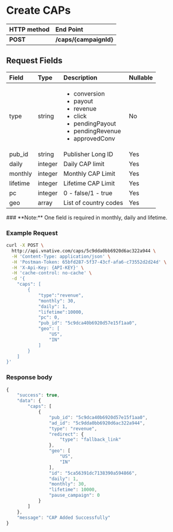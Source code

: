 # Create CAPs

| **HTTP method** | **End Point** |
| :--- | :--- |
| **POST** | **/caps/{campaignId}** |

## Request Fields

<table>
  <thead>
    <tr>
      <th style="text-align:left">Field</th>
      <th style="text-align:left">Type</th>
      <th style="text-align:left">Description</th>
      <th style="text-align:left">Nullable</th>
    </tr>
  </thead>
  <tbody>
    <tr>
      <td style="text-align:left">type</td>
      <td style="text-align:left">string</td>
      <td style="text-align:left">
        <ul>
          <li>conversion</li>
          <li>payout</li>
          <li>revenue</li>
          <li>click</li>
          <li>pendingPayout</li>
          <li>pendingRevenue</li>
          <li>approvedConv</li>
        </ul>
      </td>
      <td style="text-align:left">No</td>
    </tr>
    <tr>
      <td style="text-align:left">pub_id</td>
      <td style="text-align:left">string</td>
      <td style="text-align:left">Publisher Long ID</td>
      <td style="text-align:left">Yes</td>
    </tr>
    <tr>
      <td style="text-align:left">daily</td>
      <td style="text-align:left">integer</td>
      <td style="text-align:left">Daily CAP limit</td>
      <td style="text-align:left">Yes</td>
    </tr>
    <tr>
      <td style="text-align:left">monthly</td>
      <td style="text-align:left">integer</td>
      <td style="text-align:left">Monthly CAP Limit</td>
      <td style="text-align:left">Yes</td>
    </tr>
    <tr>
      <td style="text-align:left">lifetime</td>
      <td style="text-align:left">integer</td>
      <td style="text-align:left">Lifetime CAP Limit</td>
      <td style="text-align:left">Yes</td>
    </tr>
    <tr>
      <td style="text-align:left">pc</td>
      <td style="text-align:left">integer</td>
      <td style="text-align:left">0 - false/1 - true</td>
      <td style="text-align:left">Yes</td>
    </tr>
    <tr>
      <td style="text-align:left">geo</td>
      <td style="text-align:left">array</td>
      <td style="text-align:left">List of country codes</td>
      <td style="text-align:left">Yes</td>
    </tr>
  </tbody>
</table>### **Note:** One field is required in monthly, daily and lifetime.

### Example Request

```bash
curl -X POST \
  http://api.vnative.com/caps/5c9dda0bb6920d6ac322a944 \
  -H 'Content-Type: application/json' \
  -H 'Postman-Token: 65bfd287-5f37-43cf-afa6-c73552d2d24d' \
  -H 'X-Api-Key: {API-KEY}' \
  -H 'cache-control: no-cache' \
  -d '{
	"caps": [
		{
			"type":"revenue",
			"monthly": 30,
			"daily": 1,
			"lifetime":10000,
			"pc": 0,
			"pub_id": "5c9dca40b6920d57e15f1aa0",
			"geo": [
				"US", 
				"IN"	
			]
		}
	]
}'
```

### **Response body**

```javascript
{
    "success": true,
    "data": {
        "caps": [
            {
                "pub_id": "5c9dca40b6920d57e15f1aa0",
                "ad_id": "5c9dda0bb6920d6ac322a944",
                "type": "revenue",
                "redirect": {
                    "type": "fallback_link"
                },
                "geo": [
                    "US",
                    "IN"
                ],
                "id": "5ca56391dc7138390a594866",
                "daily": 1,
                "monthly": 30,
                "lifetime": 10000,
                "pause_campaign": 0
            }
        ]
    },
    "message": "CAP Added Successfully"
}
```

